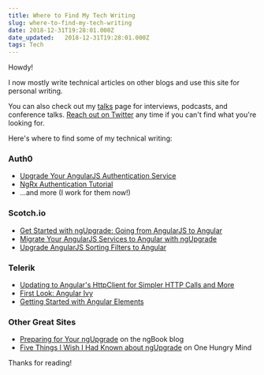 ```yaml
---
title: Where to Find My Tech Writing
slug: where-to-find-my-tech-writing
date: 2018-12-31T19:28:01.000Z
date_updated:   2018-12-31T19:28:01.000Z
tags: Tech
---
```


Howdy!

I now mostly write technical articles on other blogs and use this site for personal writing.

You can also check out my [talks](http://www.samjulien.com/talks) page for interviews, podcasts, and conference talks. [Reach out on Twitter](http://twitter.com/samjulien) any time if you can't find what you're looking for.

Here's where to find some of my technical writing: 

### Auth0
- [Upgrade Your AngularJS Authentication Service](https://auth0.com/blog/upgrade-your-angularjs-authentication-service/)
- [NgRx Authentication Tutorial](https://auth0.com/blog/ngrx-authentication-tutorial/)
- ...and more (I work for them now!)

### Scotch.io
- [Get Started with ngUpgrade: Going from AngularJS to Angular](https://scotch.io/tutorials/get-started-with-ngupgrade-going-from-angularjs-to-angular)
- [Migrate Your AngularJS Services to Angular with ngUpgrade](https://scotch.io/tutorials/migrate-your-angularjs-services-to-angular-with-ngupgrade)
- [Upgrade AngularJS Sorting Filters to Angular](https://scotch.io/tutorials/upgrade-angularjs-sorting-filters-to-angular)

### Telerik
- [Updating to Angular's HttpClient for Simpler HTTP Calls and More](https://www.telerik.com/blogs/updating-to-angular-httpclient-simpler-http-calls)
- [First Look: Angular Ivy](https://www.telerik.com/blogs/first-look-angular-ivy)
- [Getting Started with Angular Elements](https://www.telerik.com/blogs/getting-started-with-angular-elements)

### Other Great Sites
- [Preparing for Your ngUpgrade](https://blog.ng-book.com/preparing-for-your-ngupgrade/) on the ngBook blog
- [Five Things I Wish I Had Known about ngUpgrade](https://onehungrymind.com/five-things-i-wish-i-had-known-about-ngupgrade/) on One Hungry Mind

Thanks for reading!
